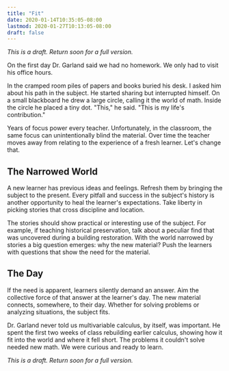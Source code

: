 ```yaml
---
title: "Fit"
date: 2020-01-14T10:35:05-08:00
lastmod: 2020-01-27T10:13:05-08:00
draft: false
---
```


*This is a draft. Return soon for a full version.*

On the first day Dr. Garland said we had no homework. We only had to visit his office hours.

In the cramped room piles of papers and books buried his desk. I asked him about his path in the subject. He started sharing but interrupted himself. On a small blackboard he drew a large circle, calling it the world of math. Inside the circle he placed a tiny dot. "This," he said. "This is my life's contribution."

Years of focus power every teacher. Unfortunately, in the classroom, the same focus can unintentionally blind the material. Over time the teacher moves away from relating to the experience of a fresh learner. Let's change that.

## The Narrowed World

A new learner has previous ideas and feelings. Refresh them by bringing the subject to the present. Every pitfall and success in the subject's history is another opportunity to heal the learner's expectations. Take liberty in picking stories that cross discipline and location.

The stories should show practical or interesting use of the subject. For example, if teaching historical preservation, talk about a peculiar find that was uncovered during a building restoration. With the world narrowed by stories a big question emerges: why the new material? Push the learners with questions that show the need for the material. 

## The Day
If the need is apparent, learners silently demand an answer. Aim the collective force of that answer at the learner's day. The new material connects, somewhere, to their day. Whether for solving problems or analyzing situations, the subject fits. 

Dr. Garland never told us multivariable calculus, by itself, was important. He spent the first two weeks of class rebuilding earlier calculus, showing how it fit into the world and where it fell short. The problems it couldn't solve needed new math. We were curious and ready to learn.

*This is a draft. Return soon for a full version.*
